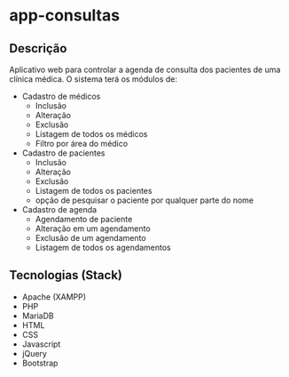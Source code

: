 # app-consultas
## Descrição
Aplicativo web para controlar a agenda de consulta dos pacientes de uma clínica médica. O sistema terá os módulos de:
 - Cadastro de médicos
    - Inclusão
    - Alteração
    - Exclusão
    - Listagem de todos os médicos
    - Filtro por área do médico
- Cadastro de pacientes
    - Inclusão
    - Alteração
    - Exclusão
    - Listagem de todos os pacientes
    - opção de pesquisar o paciente por qualquer parte do nome
- Cadastro de agenda
    - Agendamento de paciente
    - Alteração em um agendamento
    - Exclusão de um agendamento
    - Listagem de todos os agendamentos

## Tecnologias (Stack)
- Apache (XAMPP)
- PHP
- MariaDB
- HTML
- CSS
- Javascript
- jQuery
- Bootstrap
